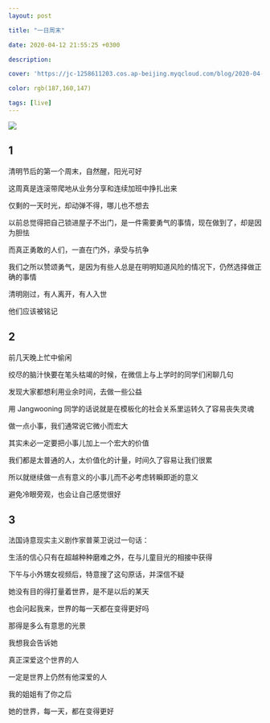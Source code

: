 ```yaml
---
layout: post

title: "一日周末"

date: 2020-04-12 21:55:25 +0300

description:  

cover: 'https://jc-1258611203.cos.ap-beijing.myqcloud.com/blog/2020-04-12-%E6%88%AA%E5%B1%8F2020-03-31%E4%B8%8B%E5%8D%882.55.38.png'

color: rgb(187,160,147)

tags: [live]
---
```


![](https://jc-1258611203.cos.ap-beijing.myqcloud.com/blog/2020-04-12-%E6%88%AA%E5%B1%8F2020-03-31%E4%B8%8B%E5%8D%882.55.38.png)

## 1

清明节后的第一个周末，自然醒，阳光可好

这周真是连滚带爬地从业务分享和连续加班中挣扎出来

仅剩的一天时光，却动弹不得，哪儿也不想去

以前总觉得把自己锁进屋子不出门，是一件需要勇气的事情，现在做到了，却是因为胆怯

而真正勇敢的人们，一直在门外，承受与抗争

我们之所以赞颂勇气，是因为有些人总是在明明知道风险的情况下，仍然选择做正确的事情

清明刚过，有人离开，有人入世

他们应该被铭记

## 2

前几天晚上忙中偷闲

绞尽的脑汁快要在笔头枯竭的时候，在微信上与上学时的同学们闲聊几句

发现大家都想利用业余时间，去做一些公益

用 Jangwooning 同学的话说就是在模板化的社会关系里运转久了容易丧失灵魂

做一点小事，我们通常说它微小而宏大

其实未必一定要把小事儿加上一个宏大的价值

我们都是太普通的人，太价值化的计量，时间久了容易让我们很累

所以就继续做一点有意义的小事儿而不必考虑转瞬即逝的意义

避免冷眼旁观，也会让自己感觉很好

## 3

法国诗意现实主义剧作家普莱卫说过一句话：

生活的信心只有在超越种种磨难之外，在与儿童目光的相接中获得

下午与小外甥女视频后，特意搜了这句原话，并深信不疑

她没有目的得打量着世界，是不是以后的某天

也会问起我来，世界的每一天都在变得更好吗 

那得是多么有意思的光景

我想我会告诉她

真正深爱这个世界的人

一定是世界上仍然有他深爱的人

我的姐姐有了你之后

她的世界，每一天，都在变得更好